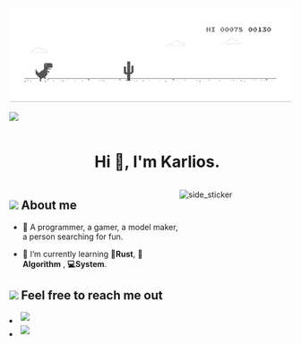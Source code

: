 ![Dino](https://raw.githubusercontent.com/arjunMee/arjunMee/master/dino.gif?token=AQWYXGQBQLHFPDHPO7E2UOLAUYRTI)

<img src="https://user-images.githubusercontent.com/73097560/115834477-dbab4500-a447-11eb-908a-139a6edaec5c.gif">

<div id="user-content-toc">
  <ul align="center">
    <summary><h1 style="display: inline-block">Hi 👋, I'm Karlios.</h1></summary>
  </ul>
</div>

<img align="right" width=200px height=200px alt="side_sticker" src="https://media.giphy.com/media/TEnXkcsHrP4YedChhA/giphy.gif" />

## <img src="https://media2.giphy.com/media/QssGEmpkyEOhBCb7e1/giphy.gif?cid=ecf05e47a0n3gi1bfqntqmob8g9aid1oyj2wr3ds3mg700bl&rid=giphy.gif" width=32px> **About me**

- 🔭 A programmer, a gamer, a model maker, a person searching for fun. 

- 🌱 I’m currently learning  **🦀Rust**,  **📑Algorithm** , **💻System**.

 


## <img src="https://media2.giphy.com/media/QssGEmpkyEOhBCb7e1/giphy.gif?cid=ecf05e47a0n3gi1bfqntqmob8g9aid1oyj2wr3ds3mg700bl&rid=giphy.gif" width=32px> Feel free to reach me out

<li>
<a href="mailto:karlios@qq.com" target="_blank">
<img src="https://img.shields.io/badge/email: Karlios-%2300acee.svg?color=405DE6&style=for-the-badge&logo=tencentqq&logoColor=white" style="margin-bottom: 5px;" />
</a>
</li>

<li>
<a href="https://github.com/KarliosQu" target="_blank">
<img src="https://img.shields.io/badge/GITHUB: Karlios Qu-%2300acee.svg?color=000000&style=for-the-badge&logo=github&logoColor=white" style="margin-bottom: 5px;" />
</a>
</li>
